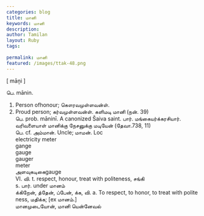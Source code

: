 ```yaml
---
categories: blog
title: மானி
keywords: மானி
description: 
author: Tamilan
layout: Ruby
tags: 
 
permalink: மானி
featured: /images/ttak-48.png
---
```

  
[ māṉi ]  
  
பெ. mānin.   
1. Person ofhonour; கௌரவமுள்ளவன்ள்.   
2. Proud person; கர்வமுள்ளவன்ள். களிமடி மானி (நன். 39)  
பெ. prob. māninī. A canonized Šaiva saint. பார். மங்கையர்க்கரசியார். வரிவளையாள் மானிக்கு நேசனுக்கு மடியேன் (தேவா.738, 11)  
பெ. cf. அம்மான். Uncle; மாமன். Loc  
electricity meter  
gange  
gauge  
gauger  
meter  
அளவுகடிகைgauge  
VI. வி. t. respect, honour, treat with politeness, சங்கி  
s. பார். under மானம்  
க்கிறேன், த்தேன், ப்பேன், க்க, வி. a. To respect, to honor, to treat with polite ness, மதிக்க; [ex மானம்.]  
மானமுடையோன், மானி யென்னேவல்